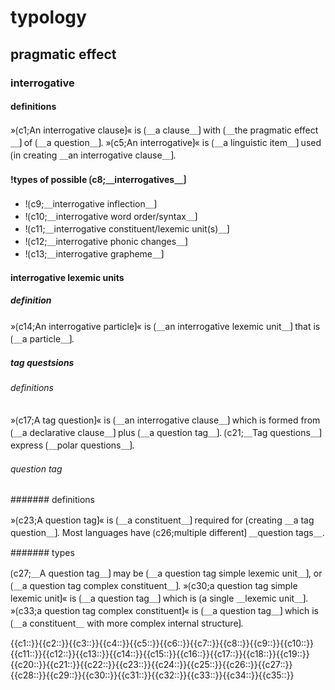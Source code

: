 # typology

## pragmatic effect

### interrogative

#### definitions

»⟮c1;An interrogative clause⟯« is ⟮＿a clause＿⟯ with ⟮＿the pragmatic effect＿⟯ of ⟮＿a question＿⟯.
»⟮c5;An interrogative⟯« is ⟮＿a linguistic item＿⟯ used ⟮in creating ＿an interrogative clause＿⟯.

#### !types of possible ⟮c8;＿interrogatives＿⟯

- !⟮c9;＿interrogative inflection＿⟯
- !⟮c10;＿interrogative word order/syntax＿⟯
- !⟮c11;＿interrogative constituent/lexemic unit(s)＿⟯
- !⟮c12;＿interrogative phonic changes＿⟯
- !⟮c13;＿interrogative grapheme＿⟯

#### interrogative lexemic units

##### definition

»⟮c14;An interrogative particle⟯« is ⟮＿an interrogative lexemic unit＿⟯ that is ⟮＿a particle＿⟯.

##### tag questsions

###### definitions

»⟮c17;A tag question⟯« is ⟮＿an interrogative clause＿⟯ which is formed from ⟮＿a declarative clause＿⟯ plus ⟮＿a question tag＿⟯.
⟮c21;＿Tag questions＿⟯ express ⟮＿polar questions＿⟯.

###### question tag

####### definitions

»⟮c23;A question tag⟯« is ⟮＿a constituent＿⟯ required for ⟮creating ＿a tag question＿⟯.
Most languages have ⟮c26;multiple different⟯ ＿question tags＿.

####### types

⟮c27;＿A question tag＿⟯ may be ⟮＿a question tag simple lexemic unit＿⟯, or ⟮＿a question tag complex constituent＿⟯.
»⟮c30;a question tag simple lexemic unit⟯« is ⟮＿a question tag＿⟯ which is ⟮a single ＿lexemic unit＿⟯.
»⟮c33;a question tag complex constituent⟯« is ⟮＿a question tag＿⟯ which is ⟮＿a constituent＿ with more complex internal structure⟯.

<span class='cloze-dump'>{{c1::}}{{c2::}}{{c3::}}{{c4::}}{{c5::}}{{c6::}}{{c7::}}{{c8::}}{{c9::}}{{c10::}}{{c11::}}{{c12::}}{{c13::}}{{c14::}}{{c15::}}{{c16::}}{{c17::}}{{c18::}}{{c19::}}{{c20::}}{{c21::}}{{c22::}}{{c23::}}{{c24::}}{{c25::}}{{c26::}}{{c27::}}{{c28::}}{{c29::}}{{c30::}}{{c31::}}{{c32::}}{{c33::}}{{c34::}}{{c35::}}</span>